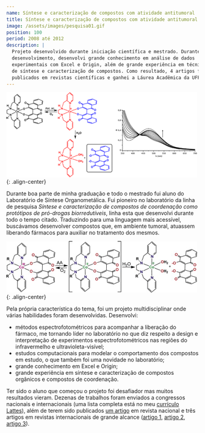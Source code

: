 ```yaml
---
name: Síntese e caracterização de compostos com atividade antitumoral
title: Síntese e caracterização de compostos com atividade antitumoral
image: /assets/images/pesquisa01.gif
position: 100
period: 2008 até 2012
description: |
  Projeto desenvolvido durante iniciação científica e mestrado. Durante o 
  desenvolvimento, desenvolvi grande conhecimento em análise de dados 
  experimentais com Excel e Origin, além de grande experiência em técnicas
  de síntese e caracterização de compostos. Como resultado, 4 artigos foram
  publicados em revistas científicas e ganhei a Láurea Acadêmica da UFF.
---
```


![imagem_pesquisa01](/assets/images/pesquisa01.gif){: .align-center}

Durante boa parte de minha graduação e todo o mestrado fui aluno do Laboratório
de Síntese Organometálica. Fui pioneiro no laboratório da linha de pesquisa
*Síntese e caracterização de compostos de coordenação como protótipos de 
pró-drogas biorredutíveis*, linha esta que desenvolvi durante todo o tempo 
citado. Traduzindo para uma linguagem mais acessível, buscávamos desenvolver
compostos que, em ambiente tumoral, atuassem liberando fármacos para auxiliar no
tratamento dos mesmos.

![imagem_pesquisa02](/assets/images/pesquisa02.jpg){: .align-center}

Pela própria característica do tema, foi um projeto multidisciplinar onde várias
habilidades foram desenvolvidas. Desenvolvi:

- métodos espectrofotométricos para acompanhar a liberação do fármaco, me 
tornando líder no laboratório no que diz respeito a design e interpretação de 
experimentos espectrofotométricos nas regiões do infravermelho e 
ultravioleta-visível;
- estudos computacionais para modelar o comportamento dos compostos em estudo, o 
que também foi uma novidade no laboratório;
- grande conhecimento em Excel e Origin;
- grande experiência em síntese e caracterização de compostos orgânicos e 
compostos de coordenação.

Ter sido o aluno que começou o projeto foi desafiador mas muitos resultados
vieram. Dezenas de trabalhos foram enviados a congressos nacionais e
internacionais (uma lista completa está no meu [currículo
Lattes](http://lattes.cnpq.br/4657840420064295)), além de terem sido publicados
[um artigo](http://dx.doi.org/10.5935/1984-6835.20090016) em revista nacional e
três artigos em revistas internacionais de grande alcance ([artigo
1](http://dx.doi.org/10.1016/j.poly.2012.04.027), [artigo
2](http://dx.doi.org/10.1021/ic302175t), [artigo
3](http://dx.doi.org/10.1016/j.jinorgbio.2013.11.007)).
